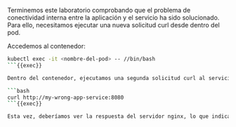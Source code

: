 Terminemos este laboratorio comprobando que el problema de conectividad interna entre la aplicación y el servicio ha sido solucionado. Para ello, necesitamos ejecutar una nueva solicitud curl desde dentro del pod.

Accedemos al contenedor:

```bash
kubectl exec -it <nombre-del-pod> -- //bin/bash
```{{exec}}

Dentro del contenedor, ejecutamos una segunda solicitud curl al servicio a través del nombre DNS del servicio:

```bash
curl http://my-wrong-app-service:8080
```{{exec}}

Esta vez, deberíamos ver la respuesta del servidor nginx, lo que indica que el problema de conectividad se ha resuelto.